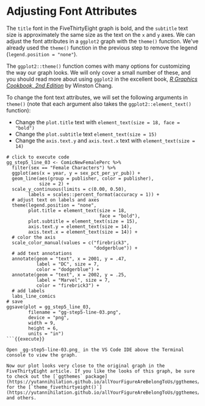 # Adjusting Font Attributes

The `title` font in the FiveThirtyEight graph is bold, and the `subtitle` text size is approximately the same size as the text on the `x` and `y` axes. We can adjust the font attributes in a `ggplot2` graph with the `theme()` function. We've already used the `theme()` function in the previous step to remove the legend (`legend.position = "none"`).

The `ggplot2::theme()` function comes with many options for customizing the way our graph looks. We will only cover a small number of these, and you should read more about using `ggplot2` in the excellent book, [_R Graphics Cookbook, 2nd Edition_](https://www.oreilly.com/library/view/r-graphics-cookbook/9781491978597/) by Winston Chang.

To change the font text attributes, we will set the following arguments in `theme()` (note that each argument also takes the `ggplot2::element_text()` function):

- Change the `plot.title` text with `element_text(size = 18, face = "bold")`
- Change the `plot.subtitle` text `element_text(size = 15)`
- Change the `axis.text.y` and `axis.text.x` text with `element_text(size = 14)`

```
# click to execute code
gg_step5_line_03 <- ComicNewFemalePerc %>%
  filter(sex == "Female Characters") %>%
  ggplot(aes(x = year, y = sex_pct_per_yr_pub)) +
  geom_line(aes(group = publisher, color = publisher),
            size = 2) +
  scale_y_continuous(limits = c(0.00, 0.50),
        labels = scales::percent_format(accuracy = 1)) +
  # adjust text on labels and axes
  theme(legend.position = "none",
        plot.title = element_text(size = 18,
                                  face = "bold"),
        plot.subtitle = element_text(size = 15),
        axis.text.y = element_text(size = 14),
        axis.text.x = element_text(size = 14)) +
  # color the axis
  scale_color_manual(values = c("firebrick3",
                                "dodgerblue")) +
  # add text annotations
  annotate(geom = "text", x = 2001, y = .47,
           label = "DC", size = 7,
           color = "dodgerblue") +
  annotate(geom = "text", x = 2002, y = .25,
           label = "Marvel", size = 7,
           color = "firebrick3") +
  # add labels
  labs_line_comics
# save
ggsave(plot = gg_step5_line_03,
        filename = "gg-step5-line-03.png",
        device = "png",
        width = 9,
        height = 6,
        units = "in")
```{{execute}}

Open _gg-step5-line-03.png_ in the VS Code IDE above the Terminal console to view the graph.

Now our plot looks very close to the original graph in the FiveThirtyEight article. If you like the looks of this graph, be sure to check out the [`ggthemes` package](https://yutannihilation.github.io/allYourFigureAreBelongToUs/ggthemes/) for the [`theme_fivethirtyeight()`](https://yutannihilation.github.io/allYourFigureAreBelongToUs/ggthemes/theme_fivethirtyeight/) and others.
